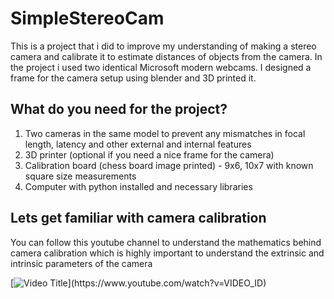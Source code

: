 # SimpleStereoCam

This is a project that i did to improve my understanding of making a stereo camera and calibrate it to estimate distances of objects from the camera.
In the project i used two identical Microsoft modern webcams. I designed a frame for the camera setup using blender and 3D printed it.

## What do you need for the project?
1. Two cameras in the same model to prevent any mismatches in focal length, latency and other external and internal features
2. 3D printer (optional if you need a nice frame for the camera)
3. Calibration board (chess board image printed) - 9x6, 10x7 with known square size measurements
4. Computer with python installed and necessary libraries

## Lets get familiar with camera calibration

You can follow this youtube channel to understand the mathematics behind camera calibration which is highly important to understand the extrinsic and intrinsic parameters of the camera

[![Video Title]([https://img.youtube.com/vi/VIDEO_ID/0.jpg](https://youtu.be/S-UHiFsn-GI?list=PL2zRqk16wsdoCCLpou-dGo7QQNks1Ppzo&t=13))](https://www.youtube.com/watch?v=VIDEO_ID)

